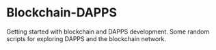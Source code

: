 # Blockchain-DAPPS
Getting started with blockchain and DAPPS development. Some random scripts for exploring DAPPS and the blockchain network.
